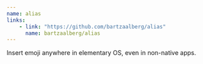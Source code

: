 ```yaml
---
name: alias
links: 
    - link: "https://github.com/bartzaalberg/alias"
      name: bartzaalberg/alias
---
```

<p>Insert emoji anywhere in elementary OS, even in non-native apps.</p>
